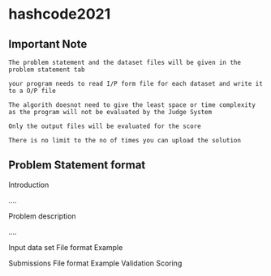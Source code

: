 # hashcode2021

## Important Note


    The problem statement and the dataset files will be given in the problem statement tab

    your program needs to read I/P form file for each dataset and write it to a O/P file

    The algorith doesnot need to give the least space or time complexity as the program will not be evaluated by the Judge System

    Only the output files will be evaluated for the score

    There is no limit to the no of times you can upload the solution

## Problem Statement format 

Introduction

....

Problem description

....

Input data set
    File format
    Example

Submissions
    File format
    Example
    Validation
    Scoring



    